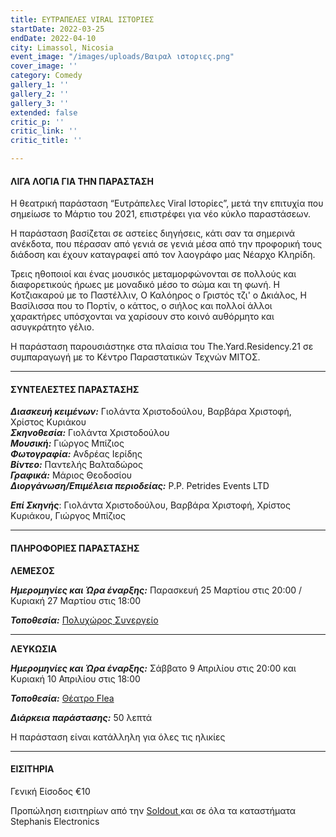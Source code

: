 ```yaml
---
title: ΕΥΤΡΑΠΕΛΕΣ VIRAL ΙΣΤΟΡΙΕΣ
startDate: 2022-03-25
endDate: 2022-04-10
city: Limassol, Nicosia
event_image: "/images/uploads/Βαιραλ ιστοριες.png"
cover_image: ''
category: Comedy
gallery_1: ''
gallery_2: ''
gallery_3: ''
extended: false
critic_p: ''
critic_link: ''
critic_title: ''

---
```

#### ΛΙΓΑ ΛΟΓΙΑ ΓΙΑ ΤΗΝ ΠΑΡΑΣΤΑΣΗ

Η θεατρική παράσταση “Ευτράπελες Viral Ιστορίες”, μετά την επιτυχία που σημείωσε το Μάρτιο του 2021, επιστρέφει για νέο κύκλο παραστάσεων.

Η παράσταση βασίζεται σε αστείες διηγήσεις, κάτι σαν τα σημερινά ανέκδοτα, που πέρασαν από γενιά σε γενιά μέσα από την προφορική τους διάδοση και έχουν καταγραφεί από τον λαογράφο μας Νέαρχο Κληρίδη.

Τρεις ηθοποιοί και ένας μουσικός μεταμορφώνονται σε πολλούς και διαφορετικούς ήρωες με μοναδικό μέσο το σώμα και τη φωνή. Η Κοτζιακαρού με το Παστέλλιν, Ο Καλόηρος ο Γριστός τζι' ο Δκιάλος, Η Βασίλισσα που το Πορτίν, ο κάττος, ο σιήλος και πολλοί άλλοι χαρακτήρες υπόσχονται να χαρίσουν στο κοινό αυθόρμητο και ασυγκράτητο γέλιο.

Η παράσταση παρουσιάστηκε στα πλαίσια του The.Yard.Residency.21 σε συμπαραγωγή με το Κέντρο Παραστατικών Τεχνών ΜΙTΟΣ.

***

#### ΣΥΝΤΕΛΕΣΤΕΣ ΠΑΡΑΣΤΑΣΗΣ

**_Διασκευή κειμένων:_** Γιολάντα Χριστοδούλου, Βαρβάρα Χριστοφή, Χρίστος Κυριάκου  
**_Σκηνοθεσία:_** Γιολάντα Χριστοδούλου  
**_Μουσική:_** Γιώργος Μπίζιος  
**_Φωτογραφία:_** Ανδρέας Ιερίδης  
**_Βίντεο:_** Παντελής Βαλταδώρος  
**_Γραφικά:_** Μάριος Θεοδοσίου  
**_Διοργάνωση/Επιμέλεια περιοδείας:_** P.P. Petrides Events LTD

**_Επί Σκηνής_**: Γιολάντα Χριστοδούλου, Βαρβάρα Χριστοφή, Χρίστος Κυριάκου, Γιώργος Μπίζιος

***

#### ΠΛΗΡΟΦΟΡΙΕΣ ΠΑΡΑΣΤΑΣΗΣ

**ΛΕΜΕΣΟΣ**

**_Ημερομηνίες και Ώρα έναρξης:_** Παρασκευή 25 Μαρτίου στις 20:00 / Κυριακή 27 Μαρτίου στις 18:00

**_Τοποθεσία:_** [Πολυχώρος Συνεργείο](https://www.google.com/maps/place/Sinergio+theatre/@34.6742459,33.004537,13z/data=!4m9!1m2!2m1!1zz4DOv867z4XPh8-Jz4HOv8-CIM-Dz4XOvc61z4HOs861zrnOvyDOu861zrzOtc-Dzr_Pgg!3m5!1s0x14e7335ac2b9ad4b:0x79bb0624dd712b3b!8m2!3d34.674298!4d33.0395704!15sCjTPgM6_zrvPhc-Hz4nPgc6_z4Igz4PPhc69zrXPgc6zzrXOuc6_IM67zrXOvM61z4POv8-CkgEXcGVyZm9ybWluZ19hcnRzX3RoZWF0ZXI "Συνεργείο")

***

**ΛΕΥΚΩΣΙΑ**

**_Ημερομηνίες και Ώρα έναρξης:_** Σάββατο 9 Απριλίου στις 20:00 και Κυριακή 10 Απριλίου στις 18:00

**_Τοποθεσία:_** [Θέατρο Flea](https://www.google.com/maps/place/Flea+Theatre/@35.1839201,33.3946469,17z/data=!3m1!4b1!4m5!3m4!1s0x14de17a904f9aabb:0x1710a1c59c41893f!8m2!3d35.1839201!4d33.3968356 "Flea Theatre")

**_Διάρκεια παράστασης:_** 50 λεπτά

Η παράσταση είναι κατάλληλη για όλες τις ηλικίες

***

#### ΕΙΣΙΤΗΡΙΑ

Γενική Είσοδος €10

Προπώληση εισιτηρίων από την [Soldout ](https://www.soldoutticketbox.com/eytrapeles-viral-istories/?lang=el "SoldOut")και σε όλα τα καταστήματα Stephanis Electronics